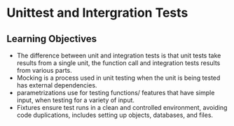 # Unittest and Intergration Tests

## Learning Objectives
- The difference between unit and integration tests is that unit tests take results from a single unit, the function call and integration tests results from various parts.
- Mocking is a process used in unit testing when the unit is being tested has external dependencies.
- parametrizations use for testing functions/ features that have simple input, when testing for a variety of input.
- Fixtures ensure test runs in a clean and controlled environment, avoiding code duplications, includes setting up objects, databases, and files.